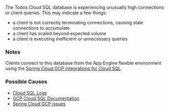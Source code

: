 The Todos Cloud SQL database is experiencing unusually high connections or client queries.
This may indicate a few things:

- a client is not correctly terminating connections, causing stale connections to accumulate
- a client has scaled beyond expected volume
- a client is executing inefficient or unnecessary queries

### Notes

Clients connect to this database from the App Engine flexible environment using the [Spring Cloud GCP integrations for Cloud SQL](https://docs.spring.io/spring-cloud-gcp/docs/1.0.0.M2/reference/htmlsingle/#_spring_boot_starter_for_google_cloud_sql).

### Possible Causes

- [Cloud SQL Logs](https://console.cloud.google.com/logs/viewer?minLogLevel=0&resource=cloudsql_database)
- [GCP Cloud SQL Documentation](https://cloud.google.com/sql/docs/mysql/connect-app-engine)
- [Spring Cloud GCP issues](https://github.com/spring-cloud/spring-cloud-gcp/issues)
